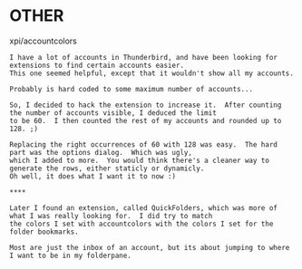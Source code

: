 OTHER
=====
xpi/accountcolors

	I have a lot of accounts in Thunderbird, and have been looking for extensions to find certain accounts easier.
	This one seemed helpful, except that it wouldn't show all my accounts.

	Probably is hard coded to some maximum number of accounts...

	So, I decided to hack the extension to increase it.  After counting the number of accounts visible, I deduced the limit
	to be 60.  I then counted the rest of my accounts and rounded up to 128. ;)

	Replacing the right occurrences of 60 with 128 was easy.  The hard part was the options dialog.  Which was ugly,
	which I added to more.  You would think there's a cleaner way to generate the rows, either staticly or dynamicly.
	Oh well, it does what I want it to now :)

	****

	Later I found an extension, called QuickFolders, which was more of what I was really looking for.  I did try to match
	the colors I set with accountcolors with the colors I set for the folder bookmarks.

	Most are just the inbox of an account, but its about jumping to where I want to be in my folderpane.
